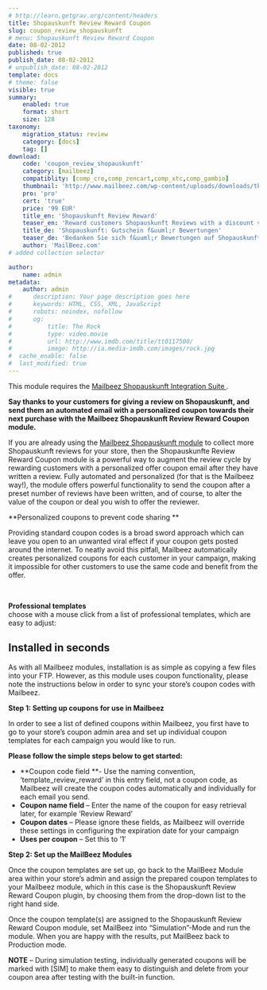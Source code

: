 ```yaml
---
# http://learn.getgrav.org/content/headers
title: Shopauskunft Review Reward Coupon
slug: coupon_review_shopauskunft
# menu: Shopauskunft Review Reward Coupon
date: 08-02-2012
published: true
publish_date: 08-02-2012
# unpublish_date: 08-02-2012
template: docs
# theme: false
visible: true
summary:
    enabled: true
    format: short
    size: 128
taxonomy:
    migration_status: review
    category: [docs]
    tag: []
download:
    code: 'coupon_review_shopauskunft'
    category: [mailbeez]
    compatiblity: [comp_cre,comp_zencart,comp_xtc,comp_gambio]
    thumbnail: 'http://www.mailbeez.com/wp-content/uploads/downloads/thumbnails/2012/02/icon_641.png'
    pro: 'pro'
    cert: 'true'
    price: '99 EUR'
    title_en: 'Shopauskunft Review Reward'
    teaser_en: 'Reward customers Shopauskunft Reviews with a discount voucher'
    title_de: 'Shopauskunft: Gutschein f&uuml;r Bewertungen'
    teaser_de: 'Bedanken Sie sich f&uuml;r Bewertungen auf Shopauskunft - mit einem Gutschein'
    author: 'MailBeez.com'
# added collection selector

author:
    name: admin
metadata:
    author: admin
#      description: Your page description goes here
#      keywords: HTML, CSS, XML, JavaScript
#      robots: noindex, nofollow
#      og:
#          title: The Rock
#          type: video.movie
#          url: http://www.imdb.com/title/tt0117500/
#          image: http://ia.media-imdb.com/images/rock.jpg
#  cache_enable: false
#  last_modified: true
---
```


This module requires the [Mailbeez Shopauskunft Integration Suite ](http://www.mailbeez.com/documentation/configbeez/config_shopauskunft_integration/ "Mailbeez Shopauskunft Integration Suite").

**Say thanks to your customers for giving a review on Shopauskunft, and send them an automated email with a personalized coupon towards their next purchase with the Mailbeez Shopauskunft Review Reward Coupon module.**

If you are already using the [Mailbeez Shopauskunft module](http://www.mailbeez.com/documentation/mailbeez/shopauskunft/ "Mailbeez Shopauskunft Module") to collect more Shopauskunft reviews for your store, then the Shopauskunfte Review Reward Coupon module is a powerful way to augment the review cycle by rewarding customers with a personalized offer coupon email after they have written a review. Fully automated and personalized (for that is the Mailbeez way!), the module offers powerful functionality to send the coupon after a preset number of reviews have been written, and of course, to alter the value of the coupon or deal you wish to offer the reviewer.

**Personalized coupons to prevent code sharing **

Providing standard coupon codes is a broad sword approach which can leave you open to an unwanted viral effect if your coupon gets posted around the internet. To neatly avoid this pitfall, Mailbeez automatically creates personalized coupons for each customer in your campaign, making it impossible for other customers to use the same code and benefit from the offer.

 

**Professional templates**  
 choose with a mouse click from a list of professional templates, which are easy to adjust:

## **Installed in seconds**  
  


As with all Mailbeez modules, installation is as simple as copying a few files into your FTP. However, as this module uses coupon functionality, please note the instructions below in order to sync your store’s coupon codes with Mailbeez.

**Step 1: Setting up coupons for use in Mailbeez**

In order to see a list of defined coupons within Mailbeez, you first have to go to your store’s coupon admin area and set up individual coupon templates for each campaign you would like to run.

**Please follow the simple steps below to get started:**

- **Coupon code field **- Use the naming convention, ‘template\_review\_reward’ in this entry field, not a coupon code, as Mailbeez will create the coupon codes automatically and individually for each email you send.
- **Coupon name field** – Enter the name of the coupon for easy retrieval later, for example ‘Review Reward’
- **Coupon dates** – Please ignore these fields, as Mailbeez will override these settings in configuring the expiration date for your campaign
- **Uses per coupon** – Set this to ’1′

**Step 2: Set up the MailBeez Modules**

Once the coupon templates are set up, go back to the MailBeez Module area within your store’s admin and assign the prepared coupon templates to your Mailbeez module, which in this case is the Shopauskunft Review Reward Coupon plugin, by choosing them from the drop-down list to the right hand side.

Once the coupon template(s) are assigned to the Shopauskunft Review Reward Coupon module, set MailBeez into “Simulation”-Mode and run the module. When you are happy with the results, put MailBeez back to Production mode.

**NOTE** – During simulation testing, individually generated coupons will be marked with [SIM] to make them easy to distinguish and delete from your coupon area after testing with the built-in function.
